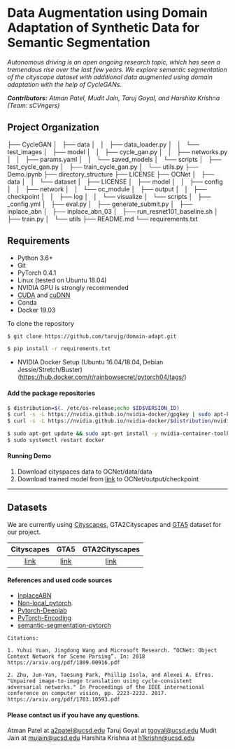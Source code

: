 
Data Augmentation using Domain Adaptation of Synthetic Data for Semantic Segmentation
===================================

_Autonomous driving is an open ongoing research topic, which has seen a tremendous rise over the last few years. We explore semantic segmentation of the cityscape dataset with additional data augmented using domain adaptation with the help of CycleGANs._


_**Contributors:** Atman Patel, Mudit Jain, Taruj Goyal, and Harshita Krishna (Team: sCVngers)_

Project Organization
------------
├── CycleGAN
│   ├── data
│   │   ├── data_loader.py
│   │   └── test_images
│   ├── model
│   │   ├── cycle_gan.py
│   │   ├── networks.py
│   │   ├── params.yaml
│   │   └── saved_models
│   └── scripts
│       ├── test_cycle_gan.py
│       ├── train_cycle_gan.py
│       └── utils.py
├── Demo.ipynb
├── directory_structure
├── LICENSE
├── OCNet
│   ├── data
│   │   └── dataset
│   ├── LICENSE
│   ├── model
│   │   ├── config
│   │   ├── network
│   │   └── oc_module
│   ├── output
│   │   ├── checkpoint
│   │   ├── log
│   │   └── visualize
│   └── scripts
│       ├── _config.yml
│       ├── eval.py
│       ├── generate_submit.py
│       ├── inplace_abn
│       ├── inplace_abn_03
│       ├── run_resnet101_baseline.sh
│       ├── train.py
│       └── utils
├── README.md
└── requirements.txt

Requirements
-----------
 - Python 3.6+
 - Git
 - PyTorch 0.4.1
- Linux (tested on Ubuntu 18.04)
- NVIDIA GPU is strongly recommended
- [CUDA](https://developer.nvidia.com/cuda-downloads) and [cuDNN](https://developer.nvidia.com/cudnn)
 - Conda
 - Docker 19.03

To clone the repository
``` bash
$ git clone https://github.com/tarujg/domain-adapt.git
```
 ``` bash
$ pip install -r requirements.txt
```

 - NVIDIA Docker Setup (Ubuntu 16.04/18.04, Debian Jessie/Stretch/Buster)(https://hub.docker.com/r/rainbowsecret/pytorch04/tags/)
#### Add the package repositories
``` bash
$ distribution=$(. /etc/os-release;echo $ID$VERSION_ID)
$ curl -s -L https://nvidia.github.io/nvidia-docker/gpgkey | sudo apt-key add -
$ curl -s -L https://nvidia.github.io/nvidia-docker/$distribution/nvidia-docker.list | sudo tee /etc/apt/sources.list.d/nvidia-docker.list

$ sudo apt-get update && sudo apt-get install -y nvidia-container-toolkit
$ sudo systemctl restart docker
```

#### Running Demo
1. Download cityspaces data to OCNet/data/data
2. Download trained model from [link](https://drive.google.com/open?id=1Kwk6yLK57ZbRk90fTwg9o1MH0Par1-v8i) to OCNet/output/checkpoint

---
## Datasets
We are currently using [Cityscapes](https://www.cityscapes-dataset.com/), GTA2Cityscapes and [GTA5](https://download.visinf.tu-darmstadt.de/data/from_games/) dataset for our project.

| Cityscapes | GTA5 | GTA2Cityscapes
|:------:|:------:|:------:|
|[link](https://www.cityscapes-dataset.com/)|[link](https://download.visinf.tu-darmstadt.de/data/from_games/)|[link](http://efrosgans.eecs.berkeley.edu/cyclegta/cityscapes2gta.zip)

#### References and used code sources
- [InplaceABN](https://github.com/mapillary/inplace_abn)
- [Non-local_pytorch](https://github.com/AlexHex7/Non-local_pytorch).
- [Pytorch-Deeplab](https://github.com/speedinghzl/Pytorch-Deeplab)
- [PyTorch-Encoding](https://github.com/zhanghang1989/PyTorch-Encoding)
- [semantic-segmentation-pytorch](https://github.com/CSAILVision/semantic-segmentation-pytorch)
```
Citations:

1. Yuhui Yuan, Jingdong Wang and Microsoft Research. “OCNet: Object Context Network for Scene Parsing”. In: 2018
https://arxiv.org/pdf/1809.00916.pdf

2. Zhu, Jun-Yan, Taesung Park, Phillip Isola, and Alexei A. Efros. "Unpaired image-to-image translation using cycle-consistent adversarial networks." In Proceedings of the IEEE international conference on computer vision, pp. 2223-2232. 2017.
https://arxiv.org/pdf/1703.10593.pdf

```

#### Please contact us if you have any questions.
Atman Patel at <a2patel@ucsd.edu>
Taruj Goyal at <tgoyal@ucsd.edu>
Mudit Jain at <mujain@ucsd.edu>
Harshita Krishna at <h1krishn@ucsd.edu>

